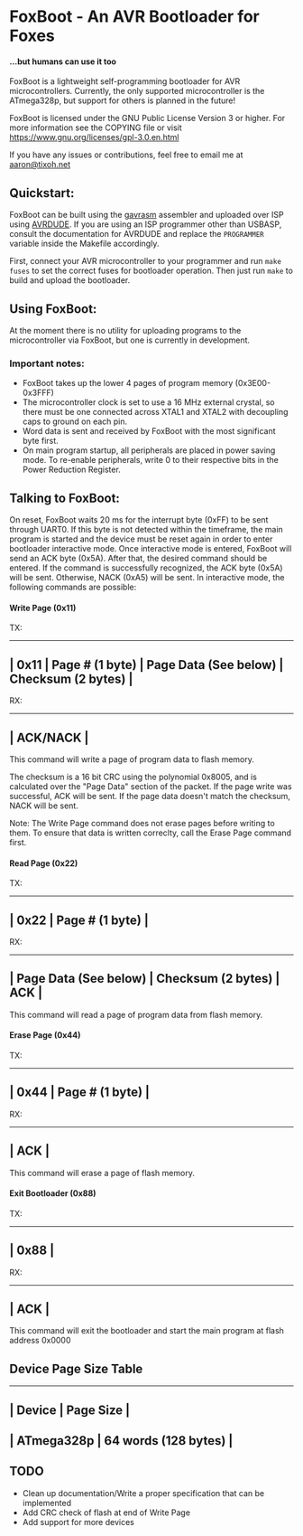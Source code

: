 # FoxBoot - An AVR Bootloader for Foxes
#### ...but humans can use it too

FoxBoot is a lightweight self-programming bootloader for AVR microcontrollers.
Currently, the only supported microcontroller is the ATmega328p, but support
for others is planned in the future!

FoxBoot is licensed under the GNU Public License Version 3 or higher. For more
information see the COPYING file or visit https://www.gnu.org/licenses/gpl-3.0.en.html

If you have any issues or contributions, feel free to email me at aaron@tixoh.net

## Quickstart:
FoxBoot can be built using the
[gavrasm](http://www.avr-asm-tutorial.net/gavrasm/index_en.html) assembler and
uploaded over ISP using [AVRDUDE](http://www.nongnu.org/avrdude/).
If you are using an ISP programmer other than USBASP, consult the documentation
for AVRDUDE and replace the `PROGRAMMER` variable inside the Makefile accordingly.

First, connect your AVR microcontroller to your programmer and run `make fuses` to
set the correct fuses for bootloader operation. Then just run `make` to build and
upload the bootloader.

## Using FoxBoot:
At the moment there is no utility for uploading programs to the microcontroller
via FoxBoot, but one is currently in development.

### Important notes:
- FoxBoot takes up the lower 4 pages of program memory (0x3E00-0x3FFF)
- The microcontroller clock is set to use a 16 MHz external crystal, so there must
be one connected across XTAL1 and XTAL2 with decoupling caps to ground on each
pin.
- Word data is sent and received by FoxBoot with the most significant byte first.
- On main program startup, all peripherals are placed in power saving mode. To
re-enable peripherals, write 0 to their respective bits in the Power Reduction
Register.

## Talking to FoxBoot:
On reset, FoxBoot waits 20 ms for the interrupt byte (0xFF) to be sent through
UART0. If this byte is not detected within the timeframe, the main program is
started and the device must be reset again in order to enter bootloader interactive
mode. Once interactive mode is entered, FoxBoot will send an ACK byte (0x5A). After
that, the desired command should be entered. If the command is successfully
recognized, the ACK byte (0x5A) will be sent. Otherwise, NACK (0xA5) will be sent.
In interactive mode, the following commands are possible:

#### Write Page (0x11)

TX:

-----------------------------------------------------------------------
| 0x11 | Page # (1 byte) | Page Data (See below) | Checksum (2 bytes) |
-----------------------------------------------------------------------

RX:

------------
| ACK/NACK |
------------

This command will write a page of program data to flash memory.

The checksum is a 16 bit CRC using the polynomial 0x8005, and is calculated over
the "Page Data" section of the packet. If the page write was successful,
ACK will be sent. If the page data doesn't match the checksum, NACK will be sent.

Note: The Write Page command does not erase pages before writing to them. To
ensure that data is written correclty, call the Erase Page command first.

#### Read Page (0x22)

TX:

--------------------------
| 0x22 | Page # (1 byte) |
--------------------------

RX:

----------------------------------------------------
| Page Data (See below) | Checksum (2 bytes) | ACK |
----------------------------------------------------

This command will read a page of program data from flash memory.

#### Erase Page (0x44)

TX:

--------------------------
| 0x44 | Page # (1 byte) |
--------------------------

RX:

-------
| ACK |
-------

This command will erase a page of flash memory.

#### Exit Bootloader (0x88)

TX:

--------
| 0x88 |
--------

RX:

-------
| ACK |
-------

This command will exit the bootloader and start the main program at flash
address 0x0000

## Device Page Size Table

--------------------------------------
| Device     | Page Size             |
--------------------------------------
| ATmega328p | 64 words (128 bytes)  |
--------------------------------------

## TODO

- Clean up documentation/Write a proper specification that can be implemented
- Add CRC check of flash at end of Write Page
- Add support for more devices
